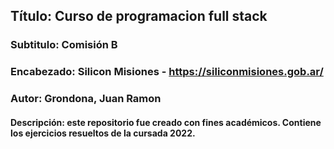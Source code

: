 ## Título: Curso de programacion full stack
### Subtitulo: Comisión B
### Encabezado: Silicon Misiones - https://siliconmisiones.gob.ar/
### Autor: Grondona, Juan Ramon
#### Descripción: este repositorio fue creado con fines académicos. Contiene los ejercicios resueltos de la cursada 2022.

